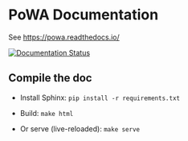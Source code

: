 PoWA Documentation
=========================


See https://powa.readthedocs.io/

[![Documentation Status](https://readthedocs.org/projects/powa/badge/?version=latest)](https://powa.readthedocs.io/en/latest/?badge=latest)


Compile the doc
-----------------------------------

* Install Sphinx: ``pip install -r requirements.txt``

* Build: ``make html``

* Or serve (live-reloaded):  ``make serve``
